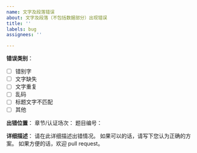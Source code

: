 ```yaml
---
name: 文字及段落错误
about: 文字及段落（不包括数据部分）出现错误
title: ''
labels: bug
assignees: ''

---
```


**错误类别**：
- [ ] 错别字
- [ ] 文字缺失
- [ ] 文字重复
- [ ] 乱码
- [ ] 标题文字不匹配
- [ ] 其他

**出错位置**：
章节/认证场次：
题目编号：

**详细描述**：
请在此详细描述出错情况。
如果可以的话，请写下您认为正确的方案。
如果方便的话，欢迎 pull request。
